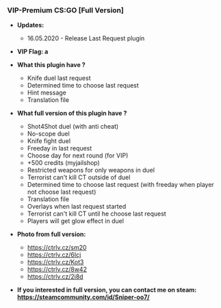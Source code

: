 ### VIP-Premium CS:GO [Full Version]

* **Updates:**
    - 16.05.2020 - Release Last Request plugin

* **VIP Flag: a**

* **What this plugin have ?**
    - Knife duel last request
    - Determined time to choose last request
    - Hint message
    - Translation file

* **What full version of this plugin have ?**
    - Shot4Shot duel (with anti cheat)
    - No-scope duel
    - Knife fight duel
    - Freeday in last request
    - Choose day for next round (for VIP)
    - +500 credits (myjailshop)
    - Restricted weapons for only weapons in duel
    - Terrorist can't kill CT outside of duel
    - Determined time to choose last request (with freeday when player not choose last request)
    - Translation file
    - Overlays when last request started
    - Terrorist can't kill CT until he choose last request
    - Players will get glow effect in duel

* **Photo from full version:**
    - https://ctrlv.cz/sm20
    - https://ctrlv.cz/6Icj
    - https://ctrlv.cz/Kot3
    - https://ctrlv.cz/8w42
    - https://ctrlv.cz/2i8d

* **If you interested in full version, you can contact me on steam: https://steamcommunity.com/id/Sniper-oo7/**
